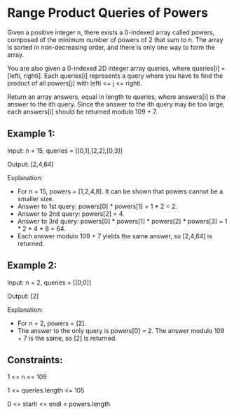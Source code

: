 # Range Product Queries of Powers

Given a positive integer n, there exists a 0-indexed array called powers, composed of the minimum number of powers of 2 that sum to n. The array is sorted in non-decreasing order, and there is only one way to form the array.

You are also given a 0-indexed 2D integer array queries, where queries[i] = [lefti, righti]. Each queries[i] represents a query where you have to find the product of all powers[j] with lefti <= j <= righti.

Return an array answers, equal in length to queries, where answers[i] is the answer to the ith query. Since the answer to the ith query may be too large, each answers[i] should be returned modulo 109 + 7.

 

## Example 1:

Input: n = 15, queries = [[0,1],[2,2],[0,3]]

Output: [2,4,64]

Explanation:

- For n = 15, powers = [1,2,4,8]. It can be shown that powers cannot be a smaller size.
- Answer to 1st query: powers[0] * powers[1] = 1 * 2 = 2.
- Answer to 2nd query: powers[2] = 4.
- Answer to 3rd query: powers[0] * powers[1] * powers[2] * powers[3] = 1 * 2 * 4 * 8 = 64.
- Each answer modulo 109 + 7 yields the same answer, so [2,4,64] is returned.
  
## Example 2:

 Input: n = 2, queries = [[0,0]]
 
 Output: [2]
 
 Explanation:
 
- For n = 2, powers = [2].
- The answer to the only query is powers[0] = 2. The answer modulo 109 + 7 is the same, so [2] is returned.
 

## Constraints:

1 <= n <= 109

1 <= queries.length <= 105

0 <= starti <= endi < powers.length
